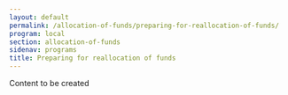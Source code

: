 ```yaml
---
layout: default
permalink: /allocation-of-funds/preparing-for-reallocation-of-funds/
program: local
section: allocation-of-funds
sidenav: programs
title: Preparing for reallocation of funds
---
```


<span class="era-guidance__placeholder">
  Content to be created
</span>